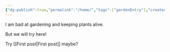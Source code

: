 ```yaml
---
{"dg-publish":true,"permalink":"/home/","tags":["gardenEntry"],"created":"2025-09-17T21:41:11.999-04:00","updated":"2025-09-17T22:01:28.806-04:00"}
---
```


I am bad at gardening and keeping plants alive.

But we will try here!

Try [[First post\|First post]] maybe?